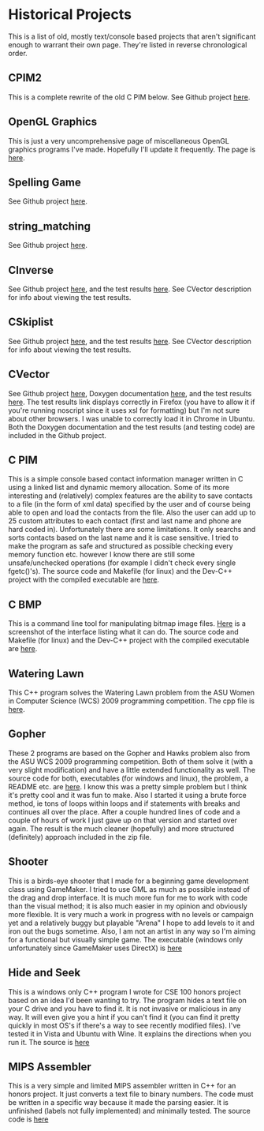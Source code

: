 Historical Projects
===================

This is a list of old, mostly text/console based projects that aren't significant enough to
warrant their own page.  They're listed in reverse chronological order.

## CPIM2
This is a complete rewrite of the old C PIM below.  See Github project <a href="http://www.github.com/rswinkle/CPIM2">here</a>.

## OpenGL Graphics
This is just a very uncomprehensive page of miscellaneous OpenGL graphics programs I've made.  Hopefully I'll update it frequently.  The page is <a href="/projects/graphics.html">here</a>.

## Spelling Game
See Github project <a href="http://www.github.com/rswinkle/spelling_game">here</a>.

## string_matching
See Github project <a href="http://www.github.com/rswinkle/string_matching">here</a>.

## CInverse
See Github project <a href="http://www.github.com/rswinkle/cinverse">here</a>, and the test results
<a href="/projects/cinverse/CUnitAutomated-Results.xml">here</a>. See CVector description for info about viewing
the test results.

## CSkiplist
See Github project <a href="http://www.github.com/rswinkle/cskiplist">here</a>, and the test results
<a href="/projects/cskiplist/CUnitAutomated-Results.xml">here</a>. See CVector description for info about viewing
the test results.

## CVector
See Github project <a href="http://www.github.com/rswinkle/cvector">here</a>, Doxygen documentation
<a href="/projects/cvector/">here</a>, and the test results <a href="/projects/cvector/CUnitAutomated-Results.xml">here</a>.
The test results link displays correctly in Firefox (you have to allow it if you're running noscript since it uses xsl for formatting) but
I'm not sure about other browsers.  I was unable to correctly load it in Chrome in Ubuntu.
Both the Doxygen documentation and the test results (and testing code) are included in the Github project.

## C PIM
This is a simple console based contact information manager written in C using a linked list and dynamic memory allocation.  Some of its
more interesting and (relatively) complex features are the ability to save contacts to a file (in the form of xml data) specified by the user
and of course being able to open and load the contacts from the file.  Also the user can add up to 25 custom attributes
to each contact (first and last name and phone are hard coded in).  Unfortunately there are some limitations.  It only searchs
and sorts contacts based on the last name and it is case sensitive.  I tried to make the program as safe and structured as possible
checking every memory function etc. however I know there are still some unsafe/unchecked operations (for example I didn't check every single fgetc()'s).  The source code
and Makefile (for linux) and the Dev-C++ project with the compiled executable are <a href="/projects/C PIM.zip">here</a>.

## C BMP
This is a command line tool for manipulating bitmap image files.  <a href="/projects/screenshotlinux.png">Here</a>
is a screenshot of the interface listing what it can do.  The source code
and Makefile (for linux) and the Dev-C++ project with the compiled executable are <a href="/projects/CBMP.zip">here</a>.

## Watering Lawn
This C++ program solves the Watering Lawn problem from the ASU Women in Computer Science (WCS)
2009 programming competition. The cpp file is <a href="/projects/wateringlawn.cpp">here</a>.

## Gopher
These 2 programs are based on the Gopher and Hawks problem also from the ASU WCS 2009 programming competition.
Both of them solve it (with a very slight modification) and have a little extended functionality as well.
The source code for both, executables (for windows and linux), the problem, a README etc.
are <a href="/projects/gopher.zip">here</a>. I know this was a pretty simple problem but I think it's
pretty cool and it was fun to make.  Also I started it using a brute force method, ie tons of loops within loops
and if statements with breaks and continues all over the place.  After a couple hundred lines of code and a couple of hours of work I just gave up
on that version and started over again.  The result is the much cleaner (hopefully) and more structured (definitely)
approach included in the zip file.

<!--
This hasn't worked in a browser for years and I hate Java and barely know it so why have this?
<h4>Tic Tac Toe</h4>
<p>
This is a tic tac toe program I wrote for my CSE 205 course.  It is written in Java of course.  It is not polished
but it works well enough (UPDATE 3/4/15: I haven't seen it work in a browser in years now).  It was pretty fun to make despite it's simplicity.  I still need to get a lot more Java practice
The applet can be seen <a href="/projects/tictactoe.php">here</a>
</p>
-->

## Shooter
This is a birds-eye shooter that I made for a beginning game development class using GameMaker.
I tried to use GML as much as possible instead of the drag and drop interface.  It is much more fun for me
to work with code than the visual method; it is also much easier in my opinion and obviously more flexible.
It is very much a work in progress with no levels or campaign yet and a relatively buggy but playable "Arena"
I hope to add levels to it and iron out the bugs sometime.  Also, I am not an artist in any way so I'm aiming for a functional
but visually simple game.  The executable (windows only unfortunately since GameMaker uses DirectX) is
<a href="/projects/Shooter v0.2.zip">here</a>

## Hide and Seek
This is a windows only C++ program I wrote for CSE 100 honors project based on an idea I'd been wanting to try.  The program
hides a text file on your C drive and you have to find it.  It is not invasive or malicious in any way.
It will even give you a hint if you can't find it (you can find it pretty quickly in most OS's if there's a way to see
recently modified files).  I've tested it in Vista and Ubuntu with Wine.  It explains the directions when you run it.
The source is <a href="/projects/HidenSeek.cpp">here</a>

## MIPS Assembler
This is a very simple and limited MIPS assembler written in C++ for an honors project.  It just converts a text file to binary numbers.
The code must be written in a specific way because it made the parsing easier.  It is unfinished (labels not fully implemented) and minimally tested.
The source code is <a href="/projects/Assembler.cpp">here</a>

